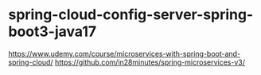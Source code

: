 # spring-cloud-config-server-spring-boot3-java17

https://www.udemy.com/course/microservices-with-spring-boot-and-spring-cloud/ 
https://github.com/in28minutes/spring-microservices-v3/
